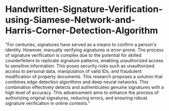 # Handwritten-Signature-Verification-using-Siamese-Network-and-Harris-Corner-Detection-Algorithm

"For centuries, signatures have served as a means to confirm a person's identity. However, manually verifying signatures is error-prone. The process of signature verification is complex due to the potential for skilled counterfeiters to replicate signature patterns, enabling unauthorized access to sensitive information. This poses security risks such as unauthorized access to personal data, manipulation of valid IDs, and fraudulent modification of property documents. This research proposes a solution that combines edge detection algorithms and deep neural networks. This combination effectively detects and authenticates genuine signatures with a high level of accuracy. This advancement aims to enhance the process of authorizing original signatures, reducing errors, and ensuring robust signature verification in online contexts."
